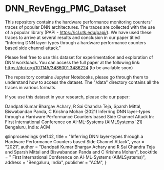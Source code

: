 # DNN_RevEngg_PMC_Dataset

This repository contains the hardware performance monitoring counters' traces of popular DNN architectures.
The traces are collected with the use of a popular library (PAPI - https://icl.utk.edu/papi/). We have used these traces to arrive at several results and conclusion in our paper titled "Inferring DNN layer-types through a hardware performance counters based side channel attack."

Please feel free to use this dataset for experimentation and exploration of DNN workloads.
You can access the full paper at the following link:
https://doi.org/10.1145/3486001.3486224 (to be available soon)

The repository contains Jupyter Notebooks, please go through them to understand how to access the dataset.
The "/data" directory contains all the traces in various formats.

If you use this dataset in your research, please cite our paper: 

Dandpati Kumar Bhargav Achary, R Sai Chandra Teja, Sparsh Mittal, Biswabandan Panda, C Krishna Mohan (2021)  Inferring DNN layer-types through a Hardware
Performance Counters based Side Channel Attack In: First International Conference on AI-ML-Systems (AIMLSystems '21)  Bengaluru, India:  ACM

@inproceedings {ref142,
title            = "Inferring DNN layer-types through a Hardware Performance Counters based Side Channel Attack",
year             = "2021",
author           = "Dandpati Kumar Bhargav Achary and R Sai Chandra Teja and Sparsh Mittal and Biswabandan Panda and C Krishna Mohan",
booktitle        = " First International Conference on AI-ML-Systems (AIMLSystems)", 
address          = "Bengaluru, India",
publisher        = "ACM",
}

